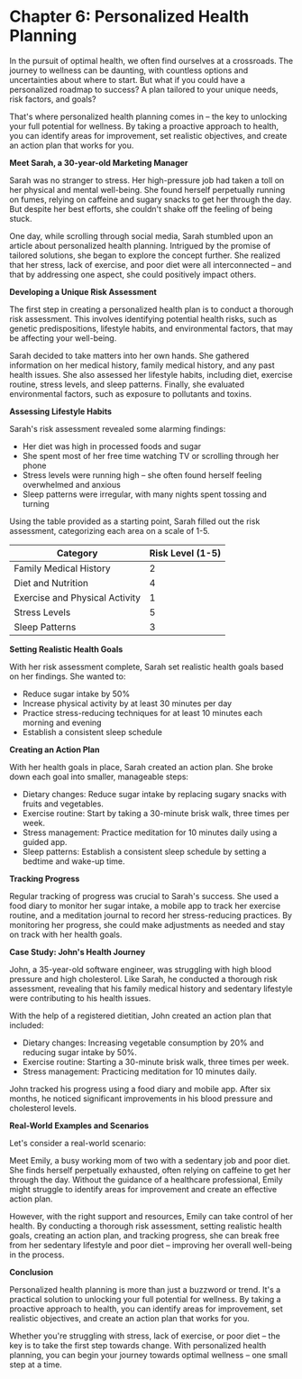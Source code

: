 **Chapter 6: Personalized Health Planning**
=====================================

In the pursuit of optimal health, we often find ourselves at a crossroads. The journey to wellness can be daunting, with countless options and uncertainties about where to start. But what if you could have a personalized roadmap to success? A plan tailored to your unique needs, risk factors, and goals?

That's where personalized health planning comes in – the key to unlocking your full potential for wellness. By taking a proactive approach to health, you can identify areas for improvement, set realistic objectives, and create an action plan that works for you.

**Meet Sarah, a 30-year-old Marketing Manager**

Sarah was no stranger to stress. Her high-pressure job had taken a toll on her physical and mental well-being. She found herself perpetually running on fumes, relying on caffeine and sugary snacks to get her through the day. But despite her best efforts, she couldn't shake off the feeling of being stuck.

One day, while scrolling through social media, Sarah stumbled upon an article about personalized health planning. Intrigued by the promise of tailored solutions, she began to explore the concept further. She realized that her stress, lack of exercise, and poor diet were all interconnected – and that by addressing one aspect, she could positively impact others.

**Developing a Unique Risk Assessment**

The first step in creating a personalized health plan is to conduct a thorough risk assessment. This involves identifying potential health risks, such as genetic predispositions, lifestyle habits, and environmental factors, that may be affecting your well-being.

Sarah decided to take matters into her own hands. She gathered information on her medical history, family medical history, and any past health issues. She also assessed her lifestyle habits, including diet, exercise routine, stress levels, and sleep patterns. Finally, she evaluated environmental factors, such as exposure to pollutants and toxins.

**Assessing Lifestyle Habits**

Sarah's risk assessment revealed some alarming findings:

* Her diet was high in processed foods and sugar
* She spent most of her free time watching TV or scrolling through her phone
* Stress levels were running high – she often found herself feeling overwhelmed and anxious
* Sleep patterns were irregular, with many nights spent tossing and turning

Using the table provided as a starting point, Sarah filled out the risk assessment, categorizing each area on a scale of 1-5.

| Category | Risk Level (1-5) |
| --- | --- |
| Family Medical History | 2 |
| Diet and Nutrition | 4 |
| Exercise and Physical Activity | 1 |
| Stress Levels | 5 |
| Sleep Patterns | 3 |

**Setting Realistic Health Goals**

With her risk assessment complete, Sarah set realistic health goals based on her findings. She wanted to:

* Reduce sugar intake by 50%
* Increase physical activity by at least 30 minutes per day
* Practice stress-reducing techniques for at least 10 minutes each morning and evening
* Establish a consistent sleep schedule

**Creating an Action Plan**

With her health goals in place, Sarah created an action plan. She broke down each goal into smaller, manageable steps:

* Dietary changes: Reduce sugar intake by replacing sugary snacks with fruits and vegetables.
* Exercise routine: Start by taking a 30-minute brisk walk, three times per week.
* Stress management: Practice meditation for 10 minutes daily using a guided app.
* Sleep patterns: Establish a consistent sleep schedule by setting a bedtime and wake-up time.

**Tracking Progress**

Regular tracking of progress was crucial to Sarah's success. She used a food diary to monitor her sugar intake, a mobile app to track her exercise routine, and a meditation journal to record her stress-reducing practices. By monitoring her progress, she could make adjustments as needed and stay on track with her health goals.

**Case Study: John's Health Journey**

John, a 35-year-old software engineer, was struggling with high blood pressure and high cholesterol. Like Sarah, he conducted a thorough risk assessment, revealing that his family medical history and sedentary lifestyle were contributing to his health issues.

With the help of a registered dietitian, John created an action plan that included:

* Dietary changes: Increasing vegetable consumption by 20% and reducing sugar intake by 50%.
* Exercise routine: Starting a 30-minute brisk walk, three times per week.
* Stress management: Practicing meditation for 10 minutes daily.

John tracked his progress using a food diary and mobile app. After six months, he noticed significant improvements in his blood pressure and cholesterol levels.

**Real-World Examples and Scenarios**

Let's consider a real-world scenario:

Meet Emily, a busy working mom of two with a sedentary job and poor diet. She finds herself perpetually exhausted, often relying on caffeine to get her through the day. Without the guidance of a healthcare professional, Emily might struggle to identify areas for improvement and create an effective action plan.

However, with the right support and resources, Emily can take control of her health. By conducting a thorough risk assessment, setting realistic health goals, creating an action plan, and tracking progress, she can break free from her sedentary lifestyle and poor diet – improving her overall well-being in the process.

**Conclusion**

Personalized health planning is more than just a buzzword or trend. It's a practical solution to unlocking your full potential for wellness. By taking a proactive approach to health, you can identify areas for improvement, set realistic objectives, and create an action plan that works for you.

Whether you're struggling with stress, lack of exercise, or poor diet – the key is to take the first step towards change. With personalized health planning, you can begin your journey towards optimal wellness – one small step at a time.

